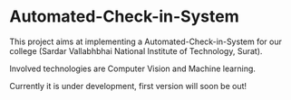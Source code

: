 # Automated-Check-in-System

This project aims at implementing a Automated-Check-in-System for our college (Sardar Vallabhbhai National Institute of Technology, Surat). 

Involved technologies are Computer Vision and Machine learning. 

Currently it is under development, first version will soon be out!
